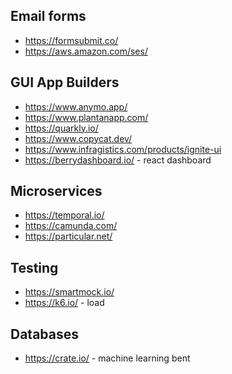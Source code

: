 
## Email forms
* https://formsubmit.co/
* https://aws.amazon.com/ses/

## GUI App Builders
* https://www.anymo.app/
* https://www.plantanapp.com/
* https://quarkly.io/
* https://www.copycat.dev/
* https://www.infragistics.com/products/ignite-ui
* https://berrydashboard.io/ - react dashboard

## Microservices 
* https://temporal.io/
* https://camunda.com/
* https://particular.net/

## Testing
* https://smartmock.io/
* https://k6.io/ - load


## Databases
* https://crate.io/ - machine learning bent


